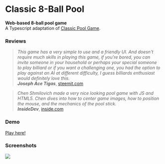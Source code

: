 # Classic 8-Ball Pool

**Web-based 8-ball pool game**  
A Typescript adaptation of [Classic Pool Game](https://github.com/henshmi/Classic-Pool-Game).

### Reviews

> _This game has a very simple to use and a friendly UI. And doesn't require much skills in playing this game, if you're bored, you can invite someone in your household or perhaps your special someone to play billiard or if you want a challenging one, you had the option to play against an AI at different difficulty, I guess billiards enthusiast would definitely love this._  
> **_Joseph Ace Tigas_**, [steemit.com](https://steemit.com/steemhunt/@josephace135/classic-pool-game-an-open-source-web-based-classic-pool-game)  

  
> _Chen Shmilovich made a very nice looking pool game with JS and HTML5. Chen dives into how to center game images, how to position the mouse, and the mechanics of the pool stick._  
> **_InsideDev_**, [inside.com](https://inside.com/campaigns/inside-dev-2018-05-12-6391/sections/building-games-with-js-and-html5-39955)


### Demo
[Play here!](https://henshmi.github.io/Classic-8-Ball-Pool/dist/)

### Screenshots
<img src="https://image.ibb.co/b9HT6x/screenshots.jpg"></img>

